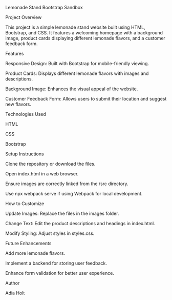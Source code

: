 Lemonade Stand Bootstrap Sandbox

Project Overview

This project is a simple lemonade stand website built using HTML, Bootstrap, and CSS. It features a welcoming homepage with a background image, product cards displaying different lemonade flavors, and a customer feedback form.

Features

Responsive Design: Built with Bootstrap for mobile-friendly viewing.

Product Cards: Displays different lemonade flavors with images and descriptions.

Background Image: Enhances the visual appeal of the website.

Customer Feedback Form: Allows users to submit their location and suggest new flavors.

Technologies Used

HTML

CSS

Bootstrap



Setup Instructions

Clone the repository or download the files.

Open index.html in a web browser.

Ensure images are correctly linked from the /src directory.

Use npx webpack serve if using Webpack for local development.

How to Customize

Update Images: Replace the files in the images folder.

Change Text: Edit the product descriptions and headings in index.html.

Modify Styling: Adjust styles in styles.css.

Future Enhancements

Add more lemonade flavors.

Implement a backend for storing user feedback.

Enhance form validation for better user experience.

Author

Adia Holt




